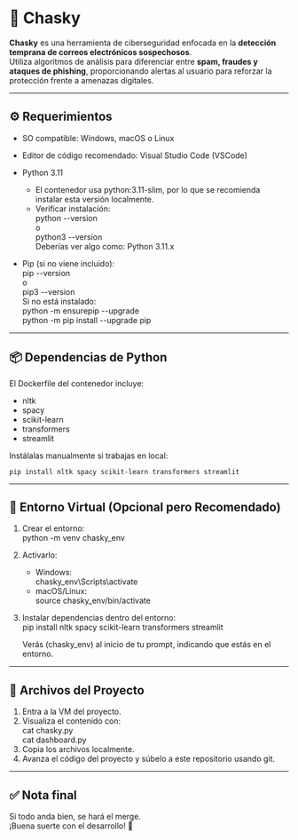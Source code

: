 # 📧 Chasky

**Chasky** es una herramienta de ciberseguridad enfocada en la **detección temprana de correos electrónicos sospechosos**.  
Utiliza algoritmos de análisis para diferenciar entre **spam, fraudes y ataques de phishing**, proporcionando alertas al usuario para reforzar la protección frente a amenazas digitales.

---

## ⚙️ Requerimientos

- SO compatible: Windows, macOS o Linux  
- Editor de código recomendado: Visual Studio Code (VSCode)  
- Python 3.11  
  - El contenedor usa python:3.11-slim, por lo que se recomienda instalar esta versión localmente.  
  - Verificar instalación:  
    python --version  
    o  
    python3 --version  
    Deberías ver algo como: Python 3.11.x  

- Pip (si no viene incluido):  
    pip --version  
    o  
    pip3 --version  
    Si no está instalado:  
    python -m ensurepip --upgrade  
    python -m pip install --upgrade pip  

---

## 📦 Dependencias de Python

El Dockerfile del contenedor incluye:  
- nltk  
- spacy  
- scikit-learn  
- transformers  
- streamlit  

Instálalas manualmente si trabajas en local:  

    pip install nltk spacy scikit-learn transformers streamlit

---

## 🐍 Entorno Virtual (Opcional pero Recomendado)

1. Crear el entorno:  
    python -m venv chasky_env  

2. Activarlo:  
   - Windows:  
     chasky_env\Scripts\activate  
   - macOS/Linux:  
     source chasky_env/bin/activate  

3. Instalar dependencias dentro del entorno:  
    pip install nltk spacy scikit-learn transformers streamlit  

   Verás (chasky_env) al inicio de tu prompt, indicando que estás en el entorno.

---

## 📂 Archivos del Proyecto

1. Entra a la VM del proyecto.  
2. Visualiza el contenido con:  
    cat chasky.py  
    cat dashboard.py  
3. Copia los archivos localmente.  
4. Avanza el código del proyecto y súbelo a este repositorio usando git.  

---
## ✅ Nota final
Si todo anda bien, se hará el merge.  
¡Buena suerte con el desarrollo! 🚀
